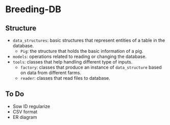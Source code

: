 # Breeding-DB

## Structure

* `data_structures`: basic structures that represent entities of a table in the database.
    * `Pig`: the structure that holds the basic information of a pig.
* `models`: operations related to reading or changing the database.
* `tools`: classes that help handling different type of inputs.
    * `factory`: classes that produce an instance of `data_structure` based on data from different farms.
    * `reader`: classes that read files to database.

## To Do
* Sow ID regularize
* CSV format
* ER diagram